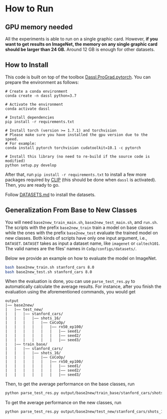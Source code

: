 # How to Run

## GPU memory needed

All the experiments is able to run on a single graphic card. However, **if you want to get results on ImageNet, the memory on any single graphic card should be larger than 24 GB.** Around 12 GB is enough for other datasets. 


## How to Install
This code is built on top of the toolbox [Dassl.ProGrad.pytorch](https://github.com/BeierZhu/Prompt-align/tree/main/Dassl.ProGrad.pytorch). You can prepare the environment as follows:

```
# Create a conda environment
conda create -n dassl python=3.7

# Activate the environment
conda activate dassl

# Install dependencies
pip install -r requirements.txt

# Install torch (version >= 1.7.1) and torchvision
# Please make sure you have installed the gpu version due to the speed.
# For example:
conda install pytorch torchvision cudatoolkit=10.1 -c pytorch

# Install this library (no need to re-build if the source code is modified)
python setup.py develop
```

After that, run `pip install -r requirements.txt` to install a few more packages required by [CLIP](https://github.com/openai/CLIP) (this should be done when `dassl` is activated). Then, you are ready to go.

Follow [DATASETS.md](DATASETS.md) to install the datasets.


## Generalization From Base to New Classes

You will need `base2new_train_main.sh`, `base2new_test_main.sh`, and `run.sh`. The scripts with the prefix `base2new_train` train a model on base classes while the ones with the prefix `base2new_test` evaluate the trained model on new classes. Both kinds of scripts have only one input argument, i.e., `DATASET`. `DATASET` takes as input a dataset name, like `imagenet` or `caltech101`. The valid names are the files' names in `CoOp/configs/datasets/`.

Below we provide an example on how to evaluate the model on ImageNet.

```bash
bash base2new_train.sh stanford_cars 8.0
bash base2new_test.sh stanford_cars 8.0
```

When the evaluation is done, you can use `parse_test_res.py` to automatically calculate the average results. For instance, after you finish the evaluation using the aforementioned commands, you would get

```
output
|–– base2new/
|   |–– test_new/
|   |   |–– stanford_cars/
|   |   |   |–– shots_16/
|   |   |   |   |–– CoCoOp/
|   |   |   |   |   |–– rn50_ep100/
|   |   |   |   |   |   |–– seed1/
|   |   |   |   |   |   |–– seed2/
|   |   |   |   |   |   |–– seed3/
|   |–– train_base/
|   |   |–– stanford_cars/
|   |   |   |–– shots_16/
|   |   |   |   |–– CoCoOp/
|   |   |   |   |   |–– rn50_ep100/
|   |   |   |   |   |   |–– seed1/
|   |   |   |   |   |   |–– seed2/
|   |   |   |   |   |   |–– seed3/
```

Then, to get the average performance on the base classes, run

```bash
python parse_test_res.py output/base2new/train_base/stanford_cars/shots_16/CoCoOp/rn50_ep100
```

To get the average performance on the new classes, run

```bash
python parse_test_res.py output/base2new/test_new/stanford_cars/shots_16/CoCoOp/rn50_ep100 --test-log
```

